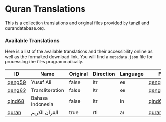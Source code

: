 # Quran Translations







This is a collection translations and original files provided by tanzil and qurandatabase.org.







### Available Translations







Here is a list of the available translations and their accessibility online as well as the formatted download link. You will find a `metadata.json` file for processing the files programmatically.







| ID                                   | Name             | Original | Direction | Language | File                                                                                   |
|--------------------------------------|------------------|----------|-----------|----------|----------------------------------------------------------------------------------------|
| [qeng59](https://alkotob.org/qeng59) | Yusuf Ali        | false    | ltr       | en       | [qeng59.xml](https://github.com/alkotob/quran-translations/raw/master/data/qeng59.xml) |
| [qeng63](https://alkotob.org/qeng63) | Transliteration  | false    | ltr       | en       | [qeng63.xml](https://github.com/alkotob/quran-translations/raw/master/data/qeng63.xml) |
| [qind68](https://alkotob.org/qind68) | Bahasa Indonesia | false    | ltr       | in       | [qind68.xml](https://github.com/alkotob/quran-translations/raw/master/data/qind68.xml) |
| [quran](https://alkotob.org/quran)   | القرآن الكريم    | true     | rtl       | ar       | [quran.xml](https://github.com/alkotob/quran-translations/raw/master/data/quran.xml)   |